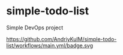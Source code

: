 # simple-todo-list
Simple DevOps project

https://github.com/AndriyKulM/simple-todo-list/workflows/main.yml/badge.svg
